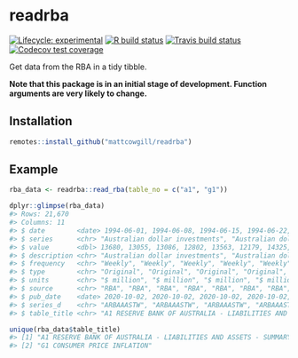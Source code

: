 
<!-- README.md is generated from README.Rmd. Please edit that file -->

# readrba

<!-- badges: start -->

[![Lifecycle:
experimental](https://img.shields.io/badge/lifecycle-experimental-orange.svg)](https://www.tidyverse.org/lifecycle/#experimental)
[![R build
status](https://github.com/MattCowgill/readrba/workflows/R-CMD-check/badge.svg)](https://github.com/MattCowgill/readrba/actions)
[![Travis build
status](https://travis-ci.com/MattCowgill/readrba.svg?branch=master)](https://travis-ci.com/MattCowgill/readrba)
[![Codecov test
coverage](https://codecov.io/gh/MattCowgill/readrba/branch/master/graph/badge.svg)](https://codecov.io/gh/MattCowgill/readrba?branch=master)

<!-- badges: end -->

Get data from the RBA in a tidy tibble.

**Note that this package is in an initial stage of development. Function
arguments are very likely to change.**

## Installation

``` r
remotes::install_github("mattcowgill/readrba")
```

## Example

``` r
rba_data <- readrba::read_rba(table_no = c("a1", "g1"))

dplyr::glimpse(rba_data)
#> Rows: 21,670
#> Columns: 11
#> $ date        <date> 1994-06-01, 1994-06-08, 1994-06-15, 1994-06-22, 1994-06-…
#> $ series      <chr> "Australian dollar investments", "Australian dollar inves…
#> $ value       <dbl> 13680, 13055, 13086, 12802, 13563, 12179, 14325, 12563, 1…
#> $ description <chr> "Australian dollar investments", "Australian dollar inves…
#> $ frequency   <chr> "Weekly", "Weekly", "Weekly", "Weekly", "Weekly", "Weekly…
#> $ type        <chr> "Original", "Original", "Original", "Original", "Original…
#> $ units       <chr> "$ million", "$ million", "$ million", "$ million", "$ mi…
#> $ source      <chr> "RBA", "RBA", "RBA", "RBA", "RBA", "RBA", "RBA", "RBA", "…
#> $ pub_date    <date> 2020-10-02, 2020-10-02, 2020-10-02, 2020-10-02, 2020-10-…
#> $ series_d    <chr> "ARBAAASTW", "ARBAAASTW", "ARBAAASTW", "ARBAAASTW", "ARBA…
#> $ table_title <chr> "A1 RESERVE BANK OF AUSTRALIA - LIABILITIES AND ASSETS - …

unique(rba_data$table_title)
#> [1] "A1 RESERVE BANK OF AUSTRALIA - LIABILITIES AND ASSETS - SUMMARY"
#> [2] "G1 CONSUMER PRICE INFLATION"
```
